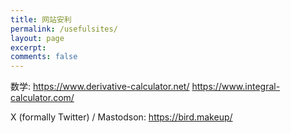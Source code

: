 ```yaml
---
title: 网站安利
permalink: /usefulsites/
layout: page
excerpt: 
comments: false
---
```



数学:
https://www.derivative-calculator.net/
https://www.integral-calculator.com/

X (formally Twitter) / Mastodson:
https://bird.makeup/